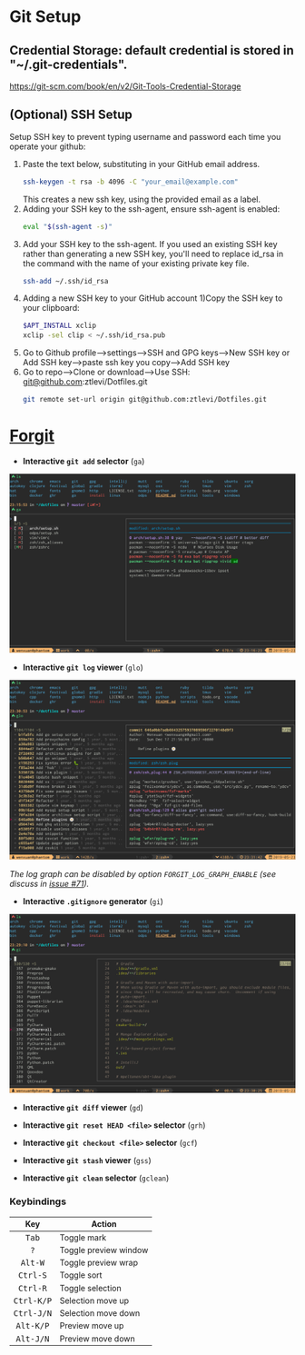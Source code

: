 # Git Setup

## Credential Storage: default credential is stored in "~/.git-credentials".

https://git-scm.com/book/en/v2/Git-Tools-Credential-Storage

## (Optional) SSH Setup

Setup SSH key to prevent typing username and password each time you operate your github:

1. Paste the text below, substituting in your GitHub email address.
   ```sh
   ssh-keygen -t rsa -b 4096 -C "your_email@example.com"
   ```
   This creates a new ssh key, using the provided email as a label.
2. Adding your SSH key to the ssh-agent, ensure ssh-agent is enabled:
   ```sh
   eval "$(ssh-agent -s)"
   ```
3. Add your SSH key to the ssh-agent. If you used an existing SSH key rather than generating a new SSH key, you'll need
   to replace id_rsa in the command with the name of your existing private key file.
   ```sh
   ssh-add ~/.ssh/id_rsa
   ```
4. Adding a new SSH key to your GitHub account 1)Copy the SSH key to your clipboard:
   ```sh
   $APT_INSTALL xclip
   xclip -sel clip < ~/.ssh/id_rsa.pub
   ```
5. Go to Github profile-->settings-->SSH and GPG keys-->New SSH key or Add SSH key-->paste ssh key you copy-->Add SSH
   key
6. Go to repo-->Clone or download-->Use SSH: git@github.com:ztlevi/Dotfiles.git
   ```sh
   git remote set-url origin git@github.com:ztlevi/Dotfiles.git
   ```

# [Forgit](https://github.com/wfxr/forgit)

- **Interactive `git add` selector** (`ga`)

[![screenshot](https://raw.githubusercontent.com/wfxr/i/master/forgit-ga.png)](https://raw.githubusercontent.com/wfxr/i/master/forgit-ga.png)

- **Interactive `git log` viewer** (`glo`)

[![screenshot](https://raw.githubusercontent.com/wfxr/i/master/forgit-glo.png)](https://raw.githubusercontent.com/wfxr/i/master/forgit-glo.png)

_The log graph can be disabled by option `FORGIT_LOG_GRAPH_ENABLE` (see discuss in
[issue #71](https://github.com/wfxr/forgit/issues/71))._

- **Interactive `.gitignore` generator** (`gi`)

[![screenshot](https://raw.githubusercontent.com/wfxr/i/master/forgit-gi.png)](https://raw.githubusercontent.com/wfxr/i/master/forgit-gi.png)

- **Interactive `git diff` viewer** (`gd`)

- **Interactive `git reset HEAD <file>` selector** (`grh`)

- **Interactive `git checkout <file>` selector** (`gcf`)

- **Interactive `git stash` viewer** (`gss`)

- **Interactive `git clean` selector** (`gclean`)

### Keybindings

|         Key         | Action                |
| :-----------------: | --------------------- |
|   <kbd>Tab</kbd>    | Toggle mark           |
|    <kbd>?</kbd>     | Toggle preview window |
|  <kbd>Alt-W</kbd>   | Toggle preview wrap   |
|  <kbd>Ctrl-S</kbd>  | Toggle sort           |
|  <kbd>Ctrl-R</kbd>  | Toggle selection      |
| <kbd>Ctrl-K/P</kbd> | Selection move up     |
| <kbd>Ctrl-J/N</kbd> | Selection move down   |
| <kbd>Alt-K/P</kbd>  | Preview move up       |
| <kbd>Alt-J/N</kbd>  | Preview move down     |
